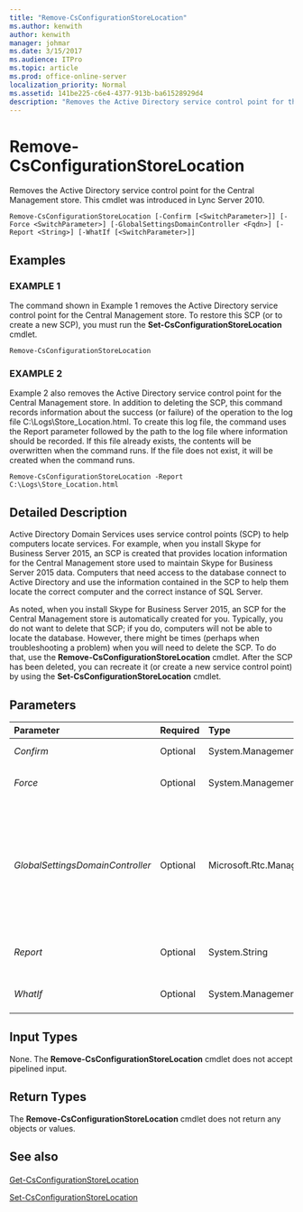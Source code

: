 ```yaml
---
title: "Remove-CsConfigurationStoreLocation"
ms.author: kenwith
author: kenwith
manager: johmar
ms.date: 3/15/2017
ms.audience: ITPro
ms.topic: article
ms.prod: office-online-server
localization_priority: Normal
ms.assetid: 141be225-c6e4-4377-913b-ba61528929d4
description: "Removes the Active Directory service control point for the Central Management store. This cmdlet was introduced in Lync Server 2010."
---
```


# Remove-CsConfigurationStoreLocation
 
Removes the Active Directory service control point for the Central Management store. This cmdlet was introduced in Lync Server 2010.
  
```
Remove-CsConfigurationStoreLocation [-Confirm [<SwitchParameter>]] [-Force <SwitchParameter>] [-GlobalSettingsDomainController <Fqdn>] [-Report <String>] [-WhatIf [<SwitchParameter>]]

```

## Examples

### EXAMPLE 1

The command shown in Example 1 removes the Active Directory service control point for the Central Management store. To restore this SCP (or to create a new SCP), you must run the **Set-CsConfigurationStoreLocation** cmdlet.
  
```
Remove-CsConfigurationStoreLocation
```

### EXAMPLE 2

Example 2 also removes the Active Directory service control point for the Central Management store. In addition to deleting the SCP, this command records information about the success (or failure) of the operation to the log file C:\Logs\Store_Location.html. To create this log file, the command uses the Report parameter followed by the path to the log file where information should be recorded. If this file already exists, the contents will be overwritten when the command runs. If the file does not exist, it will be created when the command runs.
  
```
Remove-CsConfigurationStoreLocation -Report C:\Logs\Store_Location.html
```

## Detailed Description

Active Directory Domain Services uses service control points (SCP) to help computers locate services. For example, when you install Skype for Business Server 2015, an SCP is created that provides location information for the Central Management store used to maintain Skype for Business Server 2015 data. Computers that need access to the database connect to Active Directory and use the information contained in the SCP to help them locate the correct computer and the correct instance of SQL Server.
  
As noted, when you install Skype for Business Server 2015, an SCP for the Central Management store is automatically created for you. Typically, you do not want to delete that SCP; if you do, computers will not be able to locate the database. However, there might be times (perhaps when troubleshooting a problem) when you will need to delete the SCP. To do that, use the **Remove-CsConfigurationStoreLocation** cmdlet. After the SCP has been deleted, you can recreate it (or create a new service control point) by using the **Set-CsConfigurationStoreLocation** cmdlet.
  
## Parameters

|**Parameter**|**Required**|**Type**|**Description**|
|:-----|:-----|:-----|:-----|
| _Confirm_ <br/> |Optional  <br/> |System.Management.Automation.SwitchParameter  <br/> |Prompts you for confirmation before executing the command.  <br/> |
| _Force_ <br/> |Optional  <br/> |System.Management.Automation.SwitchParameter  <br/> |Suppresses the display of any non-fatal error message that might occur when running the command.  <br/> |
| _GlobalSettingsDomainController_ <br/> |Optional  <br/> |Microsoft.Rtc.Management.Deploy.Fqdn  <br/> |Fully qualified domain name (FQDN) of a domain controller where global settings are stored. If global settings are stored in the Active Directory System container, then this parameter must point to the root domain controller. If global settings are stored in the Configuration container, then any domain controller can be used and this parameter can be omitted.  <br/> |
| _Report_ <br/> |Optional  <br/> |System.String  <br/> |Enables you to specify a file path for the log file created when the cmdlet runs. For example:  `-Report "C:\Logs\ConfigurationStore.html"` <br/> |
| _WhatIf_ <br/> |Optional  <br/> |System.Management.Automation.SwitchParameter  <br/> |Describes what would happen if you executed the command without actually executing the command.  <br/> |
   
## Input Types

None. The **Remove-CsConfigurationStoreLocation** cmdlet does not accept pipelined input.
  
## Return Types

The **Remove-CsConfigurationStoreLocation** cmdlet does not return any objects or values.
  
## See also

#### 

[Get-CsConfigurationStoreLocation](get-csconfigurationstorelocation.md)
  
[Set-CsConfigurationStoreLocation](set-csconfigurationstorelocation.md)

